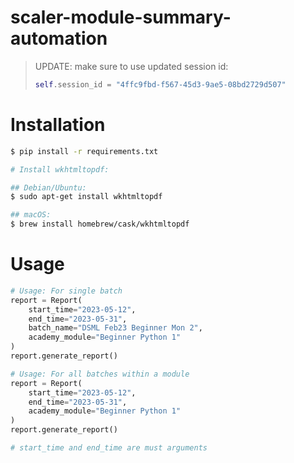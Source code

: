 # scaler-module-summary-automation

> UPDATE: make sure to use updated session id:
> ```python
> self.session_id = "4ffc9fbd-f567-45d3-9ae5-08bd2729d507"
> ```

# Installation

```bash
$ pip install -r requirements.txt

# Install wkhtmltopdf:

## Debian/Ubuntu:
$ sudo apt-get install wkhtmltopdf

## macOS:
$ brew install homebrew/cask/wkhtmltopdf
```

# Usage
```python
# Usage: For single batch
report = Report(
    start_time="2023-05-12",
    end_time="2023-05-31",
    batch_name="DSML Feb23 Beginner Mon 2",
    academy_module="Beginner Python 1"
)
report.generate_report()

# Usage: For all batches within a module
report = Report(
    start_time="2023-05-12",
    end_time="2023-05-31",
    academy_module="Beginner Python 1"
)
report.generate_report()

# start_time and end_time are must arguments
```
